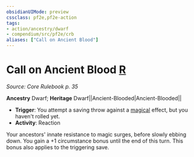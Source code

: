 ```yaml
---
obsidianUIMode: preview
cssclass: pf2e,pf2e-action
tags:
- action/ancestry/dwarf
- compendium/src/pf2e/crb
aliases: ["Call on Ancient Blood"]
---
```

# Call on Ancient Blood [R](chapter-9-playing-the-game.md#Actions "Reaction")
*Source: Core Rulebook p. 35*  

**Ancestry** Dwarf; **Heritage** Dwarf||Ancient-Blooded|Ancient-Blooded||
- **Trigger**: You attempt a saving throw against a [magical](magical.md "Magical Item Trait") effect, but you haven't rolled yet.
- **Activity**: Reaction

Your ancestors' innate resistance to magic surges, before slowly ebbing down. You gain a +1 circumstance bonus until the end of this turn. This bonus also applies to the triggering save.